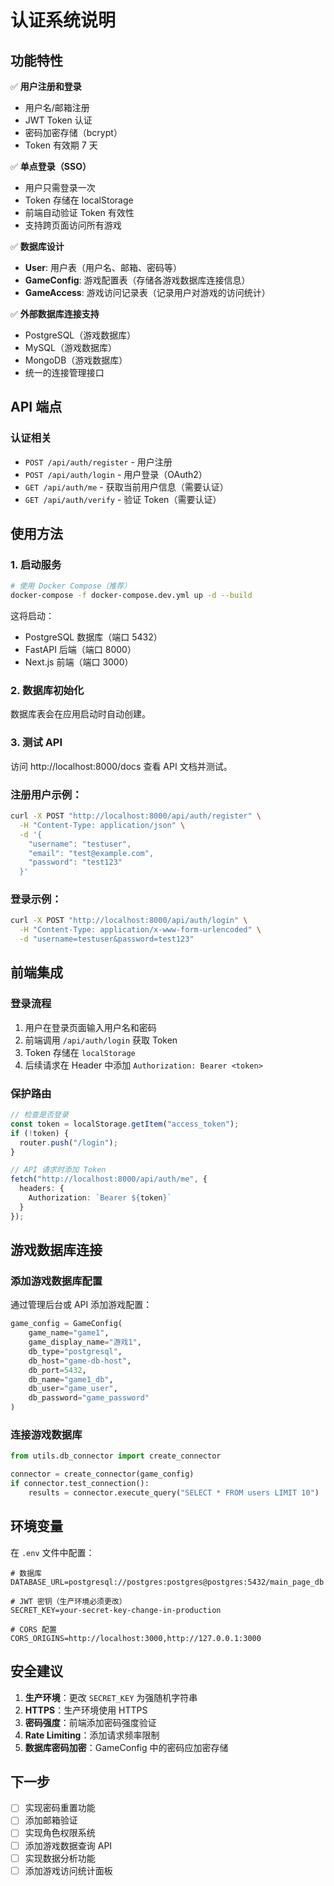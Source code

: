 # 认证系统说明

## 功能特性

✅ **用户注册和登录**
- 用户名/邮箱注册
- JWT Token 认证
- 密码加密存储（bcrypt）
- Token 有效期 7 天

✅ **单点登录（SSO）**
- 用户只需登录一次
- Token 存储在 localStorage
- 前端自动验证 Token 有效性
- 支持跨页面访问所有游戏

✅ **数据库设计**
- **User**: 用户表（用户名、邮箱、密码等）
- **GameConfig**: 游戏配置表（存储各游戏数据库连接信息）
- **GameAccess**: 游戏访问记录表（记录用户对游戏的访问统计）

✅ **外部数据库连接支持**
- PostgreSQL（游戏数据库）
- MySQL（游戏数据库）
- MongoDB（游戏数据库）
- 统一的连接管理接口

## API 端点

### 认证相关

- `POST /api/auth/register` - 用户注册
- `POST /api/auth/login` - 用户登录（OAuth2）
- `GET /api/auth/me` - 获取当前用户信息（需要认证）
- `GET /api/auth/verify` - 验证 Token（需要认证）

## 使用方法

### 1. 启动服务

```bash
# 使用 Docker Compose（推荐）
docker-compose -f docker-compose.dev.yml up -d --build
```

这将启动：
- PostgreSQL 数据库（端口 5432）
- FastAPI 后端（端口 8000）
- Next.js 前端（端口 3000）

### 2. 数据库初始化

数据库表会在应用启动时自动创建。

### 3. 测试 API

访问 http://localhost:8000/docs 查看 API 文档并测试。

### 注册用户示例：

```bash
curl -X POST "http://localhost:8000/api/auth/register" \
  -H "Content-Type: application/json" \
  -d '{
    "username": "testuser",
    "email": "test@example.com",
    "password": "test123"
  }'
```

### 登录示例：

```bash
curl -X POST "http://localhost:8000/api/auth/login" \
  -H "Content-Type: application/x-www-form-urlencoded" \
  -d "username=testuser&password=test123"
```

## 前端集成

### 登录流程

1. 用户在登录页面输入用户名和密码
2. 前端调用 `/api/auth/login` 获取 Token
3. Token 存储在 `localStorage`
4. 后续请求在 Header 中添加 `Authorization: Bearer <token>`

### 保护路由

```typescript
// 检查是否登录
const token = localStorage.getItem("access_token");
if (!token) {
  router.push("/login");
}

// API 请求时添加 Token
fetch("http://localhost:8000/api/auth/me", {
  headers: {
    Authorization: `Bearer ${token}`
  }
});
```

## 游戏数据库连接

### 添加游戏数据库配置

通过管理后台或 API 添加游戏配置：

```python
game_config = GameConfig(
    game_name="game1",
    game_display_name="游戏1",
    db_type="postgresql",
    db_host="game-db-host",
    db_port=5432,
    db_name="game1_db",
    db_user="game_user",
    db_password="game_password"
)
```

### 连接游戏数据库

```python
from utils.db_connector import create_connector

connector = create_connector(game_config)
if connector.test_connection():
    results = connector.execute_query("SELECT * FROM users LIMIT 10")
```

## 环境变量

在 `.env` 文件中配置：

```env
# 数据库
DATABASE_URL=postgresql://postgres:postgres@postgres:5432/main_page_db

# JWT 密钥（生产环境必须更改）
SECRET_KEY=your-secret-key-change-in-production

# CORS 配置
CORS_ORIGINS=http://localhost:3000,http://127.0.0.1:3000
```

## 安全建议

1. **生产环境**：更改 `SECRET_KEY` 为强随机字符串
2. **HTTPS**：生产环境使用 HTTPS
3. **密码强度**：前端添加密码强度验证
4. **Rate Limiting**：添加请求频率限制
5. **数据库密码加密**：GameConfig 中的密码应加密存储

## 下一步

- [ ] 实现密码重置功能
- [ ] 添加邮箱验证
- [ ] 实现角色权限系统
- [ ] 添加游戏数据查询 API
- [ ] 实现数据分析功能
- [ ] 添加游戏访问统计面板
